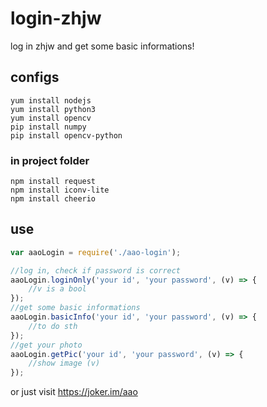 # login-zhjw
log in zhjw and get some basic informations!

## configs
    yum install nodejs
    yum install python3
    yum install opencv
    pip install numpy
    pip install opencv-python
### in project folder
    npm install request
    npm install iconv-lite
    npm install cheerio

## use

```javascript
var aaoLogin = require('./aao-login'); 

//log in, check if password is correct 
aaoLogin.loginOnly('your id', 'your password', (v) => {
    //v is a bool
});
//get some basic informations
aaoLogin.basicInfo('your id', 'your password', (v) => {
    //to do sth
});
//get your photo
aaoLogin.getPic('your id', 'your password', (v) => {
    //show image (v)
});
```
or just visit https://joker.im/aao